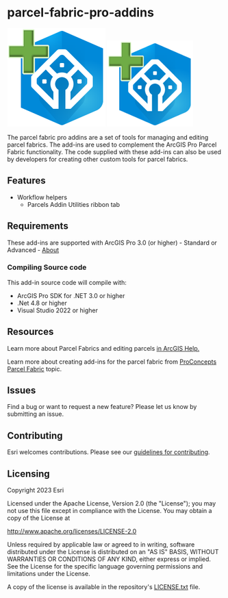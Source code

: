 # parcel-fabric-pro-addins
![Image of Fabric](cul-de-sac-icon.png "Parcel Fabric Pro Addins")
<a href="url"><img src="cul-de-sac-icon.png" height="200"></a>

The parcel fabric pro addins are a set of tools for managing and editing parcel fabrics. The add-ins are used to complement the ArcGIS Pro Parcel Fabric functionality. The code supplied with these add-ins can also be used by developers for creating other custom tools for parcel fabrics.

## Features ##

* Workflow helpers
	*  Parcels Addin Utilities ribbon tab

## Requirements

These add-ins are supported with ArcGIS Pro 3.0 (or higher) - Standard or Advanced - [About](https://www.esri.com/en-us/arcgis/products/arcgis-pro/overview)

### Compiling Source code

This add-in source code will compile with:

- ArcGIS Pro SDK for .NET 3.0 or higher
- .Net 4.8 or higher
- Visual Studio 2022 or higher

## Resources

Learn more about Parcel Fabrics and editing parcels [in ArcGIS Help.](https://pro.arcgis.com/en/pro-app/latest/help/data/parcel-editing/whatisparcelfabric.htm)

Learn more about creating add-ins for the parcel fabric from [ProConcepts Parcel Fabric](https://github.com/esri/arcgis-pro-sdk/wiki/ProConcepts-Parcel-Fabric) topic.

## Issues

Find a bug or want to request a new feature?  Please let us know by submitting an issue.

## Contributing

Esri welcomes contributions.
Please see our [guidelines for contributing](https://github.com/esri/contributing).

## Licensing

Copyright 2023 Esri

Licensed under the Apache License, Version 2.0 (the "License");
you may not use this file except in compliance with the License.
You may obtain a copy of the License at

   http://www.apache.org/licenses/LICENSE-2.0

Unless required by applicable law or agreed to in writing, software
distributed under the License is distributed on an "AS IS" BASIS,
WITHOUT WARRANTIES OR CONDITIONS OF ANY KIND, either express or implied.
See the License for the specific language governing permissions and
limitations under the License.

A copy of the license is available in the repository's
[LICENSE.txt](LICENSE.txt) file.